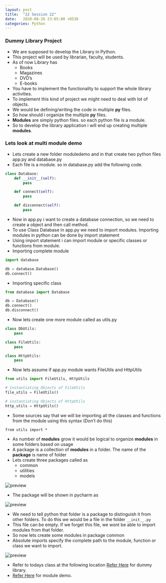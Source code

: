 ```yaml
---
layout: post
title:  "22 Session 22"
date:   2020-08-26 23:05:00 +0530
categories: Python
---
```

### Dummy Library Project
* We are supposed to develop the Library in Python.
* This project will be used by librarian, faculty, students.
* As of now Library has
  * Books
  * Magazines
  * DVD’s
  * E-books
* You have to implement the functionality to support the whole library activities.
* To implement this kind of project we might need to deal with lot of objects.
* We would be defining/writing the code in multiple **py** files.
* So how should i organize the multiple **py** files.
* **Modules** are simply python files. so each python file is a module.
* So to develop the library application i will end up creating multiple **modules**.
  
### Lets look at multi module demo
* Lets create a new folder moduledemo and in that create two python files app.py and database.py
* Each file is a module. so in database.py add the following code.

```python
class Database:
    def __init__(self):
        pass

    def connect(self):
        pass

    def disconnect(self):
        pass
```

* Now in app.py i want to create a database connection, so we need to create a object and then call method.
* To use Class Database in app.py we need to import modules. Importing modules in python can be done by import statement
* Using import statement i can import module or specific classes or functions from module.
* Importing complete module

```python
import database

db = database.Database()
db.connect()
```

* Importing specific class
  
```python
from database import Database

db = Database()
db.connect()
db.disconnect()
```

* Now lets create one more module called as utils.py

```python
class DbUtils:
    pass

class FileUtils:
    pass

class HttpUtils:
    pass
```

* Now lets assume if app.py module wants FileUtils and HttpUtils
  
```python
from utils import FileUtils, HttpUtils

# instantiating Objects of FileUtils
file_utils = FileUtils()

# instantiating Objects of HttpUtils
http_utils = HttpUtils()
```

* Some sources say that we will be importing all the classes and functions from the module using this syntax (Don’t do this)

```
from utils import *
```

* As number of **modules** grow it would be logical to organize **modules** in some folders based on usage
* A package is a collection of **modules** in a folder. The name of the **package** is name of folder
* Lets create three packages called as
  * common
  * utilities
  * models

![preview](../../../../assets/python89.png)

* The package will be shown in pycharm as

![preview](../../../../assets/python90.png)

* We need to tell python that folder is a package to distinguish it from other folders. To do this we would be a file in the folder ```__init__.py```
* This file can be empty. If we forget this file, we wont be able to import modules from that folder.
* So now lets create some modules in package common
* Absolute imports specify the complete path to the module, function or class we want to import.

![preview](../../../../assets/python91.png)

* Refer to todays class at the following location
[Refer Here](https://github.com/KhajaPythonZone/PythonBatch1/tree/master/Aug20/dummylibrary) for dummy library.
* [Refer Here](https://github.com/KhajaPythonZone/PythonBatch1/tree/master/Aug20) for module demo.